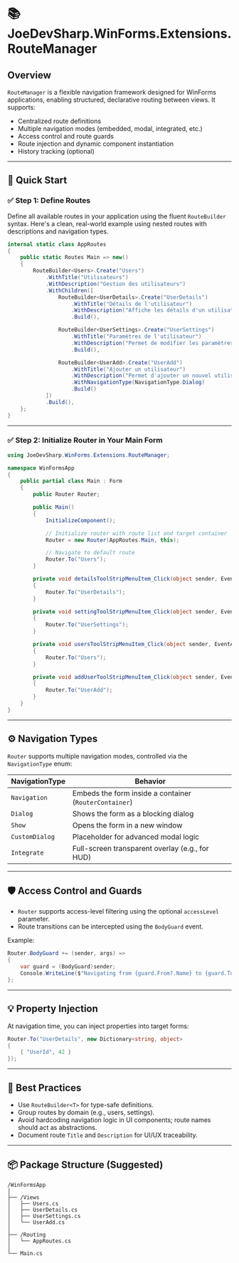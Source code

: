 # 📚 JoeDevSharp.WinForms.Extensions.RouteManager

## Overview

`RouteManager` is a flexible navigation framework designed for WinForms applications, enabling structured, declarative routing between views. It supports:

- Centralized route definitions
- Multiple navigation modes (embedded, modal, integrated, etc.)
- Access control and route guards
- Route injection and dynamic component instantiation
- History tracking (optional)

---

## 🚀 Quick Start

### ✅ Step 1: Define Routes

Define all available routes in your application using the fluent `RouteBuilder` syntax. Here's a clean, real-world example using nested routes with descriptions and navigation types.

```csharp
internal static class AppRoutes
{
    public static Routes Main => new()
    {
        RouteBuilder<Users>.Create("Users")
            .WithTitle("Utilisateurs")
            .WithDescription("Gestion des utilisateurs")
            .WithChildren([
                RouteBuilder<UserDetails>.Create("UserDetails")
                    .WithTitle("Détails de l'utilisateur")
                    .WithDescription("Affiche les détails d'un utilisateur spécifique.")
                    .Build(),

                RouteBuilder<UserSettings>.Create("UserSettings")
                    .WithTitle("Paramètres de l'utilisateur")
                    .WithDescription("Permet de modifier les paramètres d'un utilisateur.")
                    .Build(),

                RouteBuilder<UserAdd>.Create("UserAdd")
                    .WithTitle("Ajouter un utilisateur")
                    .WithDescription("Permet d'ajouter un nouvel utilisateur.")
                    .WithNavigationType(NavigationType.Dialog)
                    .Build()
            ])
            .Build(),
    };
}
```

---

### ✅ Step 2: Initialize Router in Your Main Form

```csharp
using JoeDevSharp.WinForms.Extensions.RouteManager;

namespace WinFormsApp
{
    public partial class Main : Form
    {
        public Router Router;

        public Main()
        {
            InitializeComponent();

            // Initialize router with route list and target container
            Router = new Router(AppRoutes.Main, this);

            // Navigate to default route
            Router.To("Users");
        }

        private void detailsToolStripMenuItem_Click(object sender, EventArgs e)
        {
            Router.To("UserDetails");
        }

        private void settingToolStripMenuItem_Click(object sender, EventArgs e)
        {
            Router.To("UserSettings");
        }

        private void usersToolStripMenuItem_Click(object sender, EventArgs e)
        {
            Router.To("Users");
        }

        private void addUserToolStripMenuItem_Click(object sender, EventArgs e)
        {
            Router.To("UserAdd");
        }
    }
}
```

---

## ⚙️ Navigation Types

`Router` supports multiple navigation modes, controlled via the `NavigationType` enum:

| NavigationType | Behavior                                               |
| -------------- | ------------------------------------------------------ |
| `Navigation`   | Embeds the form inside a container (`RouterContainer`) |
| `Dialog`       | Shows the form as a blocking dialog                    |
| `Show`         | Opens the form in a new window                         |
| `CustomDialog` | Placeholder for advanced modal logic                   |
| `Integrate`    | Full-screen transparent overlay (e.g., for HUD)        |

---

## 🛡️ Access Control and Guards

- `Router` supports access-level filtering using the optional `accessLevel` parameter.
- Route transitions can be intercepted using the `BodyGuard` event.

Example:

```csharp
Router.BodyGuard += (sender, args) =>
{
    var guard = (BodyGuard)sender;
    Console.WriteLine($"Navigating from {guard.From?.Name} to {guard.To.Name}");
};
```

---

## 💡 Property Injection

At navigation time, you can inject properties into target forms:

```csharp
Router.To("UserDetails", new Dictionary<string, object>
{
    { "UserId", 42 }
});
```

---

## 🧠 Best Practices

- Use `RouteBuilder<T>` for type-safe definitions.
- Group routes by domain (e.g., users, settings).
- Avoid hardcoding navigation logic in UI components; route names should act as abstractions.
- Document route `Title` and `Description` for UI/UX traceability.

---

## 📦 Package Structure (Suggested)

```
/WinFormsApp
│
├── /Views
│   ├── Users.cs
│   ├── UserDetails.cs
│   ├── UserSettings.cs
│   └── UserAdd.cs
│
├── /Routing
│   └── AppRoutes.cs
│
└── Main.cs
```
